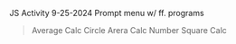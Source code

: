 JS Activity 9-25-2024
Prompt menu w/ ff. programs
>Average Calc
>Circle Arera Calc
>Number Square Calc
